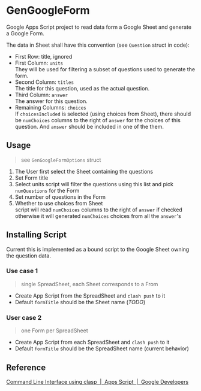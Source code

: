 # GenGoogleForm

Google Apps Script project to read data form a Google Sheet and generate a Google Form.

The data in Sheet shall have this convention (see `Question` struct in code):

- First Row: title, ignored
- First Column: `units`  
  They will be used for filtering a subset of questions used to generate the form.
- Second Column: `titles`  
  The title for this question, used as the actual question.
- Third Column: `answer`  
  The answer for this question.
- Remaining Columns: `choices`  
  If `choicesIncluded` is selected (using choices from Sheet), there should be `numChoices` columns to the right of `answer` for the choices of this question. And `answer` should be included in one of the them.

## Usage

> see `GenGoogleFormOptions` struct

1. The User first select the Sheet containing the questions
2. Set Form title
3. Select units
   script will filter the questions using this list and pick `numQuestions` for the Form
4. Set number of questions in the Form
5. Whether to use choices from Sheet  
   script will read `numChoices` columns to the right of `answer` if checked  
   otherwise it will generated `numChoices` choices from all the `answer`'s

## Installing Script

Current this is implemented as a bound script to the Google Sheet owning the question data.

### Use case 1

> single SpreadSheet, each Sheet corresponds to a From

- Create App Script from the SpreadSheet and `clash push` to it
- Default `formTitle` should be the Sheet name (_TODO_)

### User case 2

> one Form per SpreadSheet

- Create App Script from each SpreadSheet and `clash push` to it
- Default `formTitle` should be the SpreadSheet name (current behavior)

## Reference

[Command Line Interface using clasp  |  Apps Script  |  Google Developers](https://developers.google.com/apps-script/guides/clasp)
